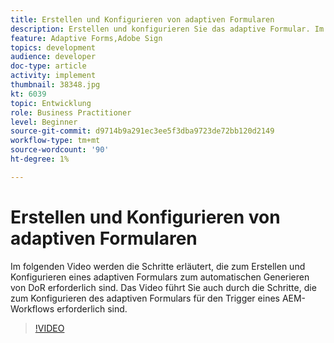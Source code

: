 ```yaml
---
title: Erstellen und Konfigurieren von adaptiven Formularen
description: Erstellen und konfigurieren Sie das adaptive Formular. Im folgenden Video werden die Schritte erläutert, die zum Erstellen und Konfigurieren eines adaptiven Formulars zum automatischen Generieren von DoR erforderlich sind. Das Video führt Sie auch durch die Schritte, die zum Konfigurieren des adaptiven Formulars für den Trigger eines AEM-Workflows erforderlich sind.
feature: Adaptive Forms,Adobe Sign
topics: development
audience: developer
doc-type: article
activity: implement
thumbnail: 38348.jpg
kt: 6039
topic: Entwicklung
role: Business Practitioner
level: Beginner
source-git-commit: d9714b9a291ec3ee5f3dba9723de72bb120d2149
workflow-type: tm+mt
source-wordcount: '90'
ht-degree: 1%

---
```


# Erstellen und Konfigurieren von adaptiven Formularen

Im folgenden Video werden die Schritte erläutert, die zum Erstellen und Konfigurieren eines adaptiven Formulars zum automatischen Generieren von DoR erforderlich sind. Das Video führt Sie auch durch die Schritte, die zum Konfigurieren des adaptiven Formulars für den Trigger eines AEM-Workflows erforderlich sind.

>[!VIDEO](https://video.tv.adobe.com/v/38348/?quality=9&learn=on)

